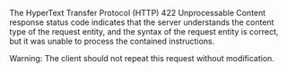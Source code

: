 The HyperText Transfer Protocol (HTTP)
422 Unprocessable Content response status code indicates
that the server understands the content type of the request entity, and the syntax of
the request entity is correct, but it was unable to process the contained instructions.


  Warning: The client should not repeat this request without modification.

